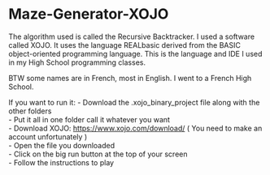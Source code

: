# Maze-Generator-XOJO

The algorithm used is called the Recursive Backtracker. I used a software called XOJO. It uses the language REALbasic derived from the BASIC object-oriented programming language. This is the language and IDE I used in my High School programming classes. 

BTW some names are in French, most in English. I went to a French High School. 

If you want to run it:
    - Download the .xojo_binary_project file along with the other folders     
    - Put it all in one folder call it whatever you want      
    - Download XOJO: https://www.xojo.com/download/     ( You need to make an account unfortunately )     
    - Open the file you downloaded    
    - Click on the big run button at the top of your screen   
    - Follow the instructions to play     
                                                                  
